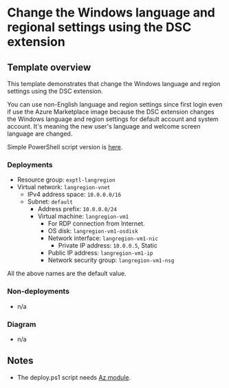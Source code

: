 # Change the Windows language and regional settings using the DSC extension

## Template overview

This template demonstrates that change the Windows language and region settings using the DSC extension.

You can use non-English language and region settings since first login even if use the Azure Marketplace image because the DSC extension changes the Windows language and region settings for default account and system account. It's meaning the new user's language and welcome screen language are changed.

Simple PowerShell script version is [here](https://github.com/tksh164/change-windows-language-regional-settings).

### Deployments

- Resource group: `exptl-langregion`
- Virtual network: `langregion-vnet`
    - IPv4 address space: `10.0.0.0/16`
    - Subnet: `default`
        - Address prefix: `10.0.0.0/24`
        - Virtual machine: `langregion-vm1`
            - For RDP connection from Internet.
            - OS disk: `langregion-vm1-osdisk`
            - Network interface: `langregion-vm1-nic`
                - Private IP address: `10.0.0.5`, Static
            - Public IP address: `langregion-vm1-ip`
            - Network security group: `langregion-vm1-nsg`

All the above names are the default value.

### Non-deployments

- n/a

### Diagram

- n/a

## Notes

- The deploy.ps1 script needs [Az module](https://www.powershellgallery.com/packages/Az/).
